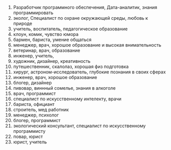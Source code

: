 1. Разработчик программного обеспечения, Дата-аналитик, знания программировать
2. эколог, Специалист по охране окружающей среды, любовь к природе
3. учитель, воспитатель, педагогическое образование
4. клоун, комик, чувство юмора
5. бармен, бариста, умение общаться
6. менеджер, врач, хорошое образование и высокая внимательность
7. ветеринар, врач, образование
8. инженер, учитель,
9. художник, дизайнер, креативность
10. путешественник, скалолаз, хорошая физ подготовка
11. хирург, астроном-исследователь, глубокие познания в своих сферах
12. инженер, врач, хорошое образование
13. блогер, дизайнер
14. пивовар, виннный сомелье, знания в алкоголе
15. врач, программист
16. специалист по искусственному интелекту, врачи
17. бариста, официант
18. строитель, мед работник
19. менеджер, психолог
20. блогер, программист
21. экологический консультант, специалист по искусственному программисту
22. повар, юрист
23. юрист, учитель
